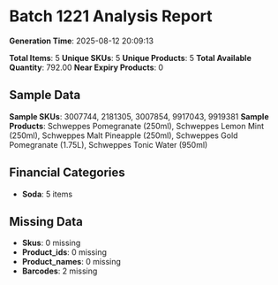 # Batch 1221 Analysis Report

**Generation Time**: 2025-08-12 20:09:13

**Total Items**: 5
**Unique SKUs**: 5
**Unique Products**: 5
**Total Available Quantity**: 792.00
**Near Expiry Products**: 0

## Sample Data
**Sample SKUs**: 3007744, 2181305, 3007854, 9917043, 9919381
**Sample Products**: Schweppes Pomegranate (250ml), Schweppes Lemon Mint (250ml), Schweppes Malt Pineapple (250ml), Schweppes Gold Pomegranate (1.75L), Schweppes Tonic Water (950ml)

## Financial Categories
- **Soda**: 5 items

## Missing Data
- **Skus**: 0 missing
- **Product_ids**: 0 missing
- **Product_names**: 0 missing
- **Barcodes**: 2 missing
